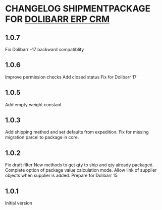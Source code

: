 # CHANGELOG SHIPMENTPACKAGE FOR [DOLIBARR ERP CRM](https://www.dolibarr.org)

## 1.0.7
Fix Dolibarr -17 backward compatiblity
## 1.0.6
Improve permission checks
Add closed status
Fix for Dolibarr 17

## 1.0.5
Add empty weight constant
## 1.0.3
Add shipping method and set defaults from expedition.
Fix for missing migration parcel to package in core.
## 1.0.2

Fix draft filter
New methods to get qty to ship and qty already packaged.
Complete option of package value calculation mode.
Allow link of supplier objects when supplier is added.
Prepare for Dolibarr 15

## 1.0.1

Initial version
